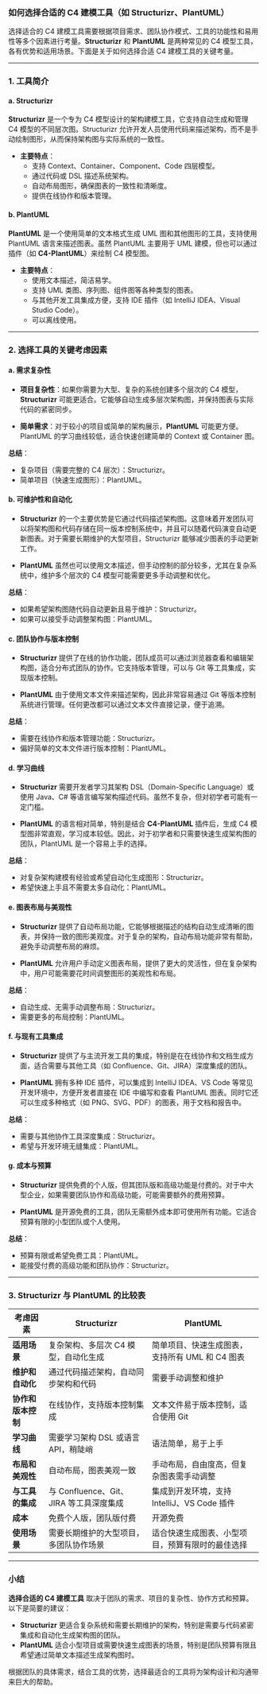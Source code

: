 ### 如何选择合适的 C4 建模工具（如 Structurizr、PlantUML）

选择适合的 C4 建模工具需要根据项目需求、团队协作模式、工具的功能性和易用性等多个因素进行考量。**Structurizr** 和 **PlantUML** 是两种常见的 C4 模型工具，各有优势和适用场景。下面是关于如何选择合适 C4 建模工具的关键考量。

---

### 1. **工具简介**

#### a. **Structurizr**

**Structurizr** 是一个专为 C4 模型设计的架构建模工具，它支持自动生成和管理 C4 模型的不同层次图。Structurizr 允许开发人员使用代码来描述架构，而不是手动绘制图形，从而保持架构图与实际系统的一致性。

- **主要特点**：
  - 支持 Context、Container、Component、Code 四层模型。
  - 通过代码或 DSL 描述系统架构。
  - 自动布局图形，确保图表的一致性和清晰度。
  - 提供在线协作和版本管理。

#### b. **PlantUML**

**PlantUML** 是一个使用简单的文本格式生成 UML 图和其他图形的工具，支持使用 PlantUML 语言来描述图表。虽然 PlantUML 主要用于 UML 建模，但也可以通过插件（如 **C4-PlantUML**）来绘制 C4 模型图。

- **主要特点**：
  - 使用文本描述，简洁易学。
  - 支持 UML 类图、序列图、组件图等各种类型的图表。
  - 与其他开发工具集成方便，支持 IDE 插件（如 IntelliJ IDEA、Visual Studio Code）。
  - 可以离线使用。

---

### 2. **选择工具的关键考虑因素**

#### a. **需求复杂性**

- **项目复杂性**：如果你需要为大型、复杂的系统创建多个层次的 C4 模型，**Structurizr** 可能更适合。它能够自动生成多层次架构图，并保持图表与实际代码的紧密同步。
  
- **简单需求**：对于较小的项目或简单的架构展示，**PlantUML** 可能更方便。PlantUML 的学习曲线较低，适合快速创建简单的 Context 或 Container 图。

**总结**：
- 复杂项目（需要完整的 C4 层次）：Structurizr。
- 简单项目（快速生成图形）：PlantUML。

#### b. **可维护性和自动化**

- **Structurizr** 的一个主要优势是它通过代码描述架构图。这意味着开发团队可以将架构图和代码存储在同一版本控制系统中，并且可以随着代码演变自动更新图表。对于需要长期维护的大型项目，Structurizr 能够减少图表的手动更新工作。
  
- **PlantUML** 虽然也可以使用文本描述，但手动控制的部分较多，尤其在复杂系统中，维护多个层次的 C4 模型可能需要更多手动调整和优化。

**总结**：
- 如果希望架构图随代码自动更新且易于维护：Structurizr。
- 如果可以接受手动调整架构图：PlantUML。

#### c. **团队协作与版本控制**

- **Structurizr** 提供了在线的协作功能，团队成员可以通过浏览器查看和编辑架构图，适合分布式团队的协作。它支持版本管理，可以与 Git 等工具集成，实现版本控制。
  
- **PlantUML** 由于使用文本文件来描述架构，因此非常容易通过 Git 等版本控制系统进行管理。任何更改都可以通过文本文件直接记录，便于追溯。

**总结**：
- 需要在线协作和版本管理功能：Structurizr。
- 偏好简单的文本文件进行版本控制：PlantUML。

#### d. **学习曲线**

- **Structurizr** 需要开发者学习其架构 DSL（Domain-Specific Language）或使用 Java、C# 等语言编写架构描述代码。虽然不复杂，但对初学者可能有一定门槛。
  
- **PlantUML** 的语言相对简单，特别是结合 **C4-PlantUML** 插件后，生成 C4 模型图非常直观，学习成本较低。因此，对于初学者和只需要快速生成架构图的团队，PlantUML 是一个容易上手的选择。

**总结**：
- 对复杂架构建模有经验或希望自动化生成图形：Structurizr。
- 希望快速上手且不需要太多自动化：PlantUML。

#### e. **图表布局与美观性**

- **Structurizr** 提供了自动布局功能，它能够根据描述的结构自动生成清晰的图表，并保持一致的图形美观度。对于复杂的架构，自动布局功能非常有帮助，避免手动调整布局的麻烦。

- **PlantUML** 允许用户手动定义图表布局，提供了更大的灵活性，但在复杂架构中，用户可能需要花时间调整图形的美观性和布局。

**总结**：
- 自动生成、无需手动调整布局：Structurizr。
- 需要更多的布局控制：PlantUML。

#### f. **与现有工具集成**

- **Structurizr** 提供了与主流开发工具的集成，特别是在在线协作和文档生成方面，适合需要与其他工具（如 Confluence、Git、JIRA）深度集成的团队。
  
- **PlantUML** 拥有多种 IDE 插件，可以集成到 IntelliJ IDEA、VS Code 等常见开发环境中，方便开发者直接在 IDE 中编写和查看 PlantUML 图表。同时它还可以生成多种格式（如 PNG、SVG、PDF）的图表，用于文档和报告中。

**总结**：
- 需要与其他协作工具深度集成：Structurizr。
- 希望与开发环境无缝集成：PlantUML。

#### g. **成本与预算**

- **Structurizr** 提供免费的个人版，但其团队版和高级功能是付费的。对于中大型企业，如果需要团队协作和高级功能，可能需要额外的费用预算。
  
- **PlantUML** 是开源免费的工具，团队无需额外成本即可使用所有功能。它适合预算有限的小型团队或个人使用。

**总结**：
- 预算有限或希望免费工具：PlantUML。
- 能接受付费的高级功能和团队协作：Structurizr。

---

### 3. **Structurizr 与 PlantUML 的比较表**

| **考虑因素**          | **Structurizr**                               | **PlantUML**                                       |
| --------------------- | --------------------------------------------- | ------------------------------------------------- |
| **适用场景**          | 复杂架构、多层次 C4 模型，自动化生成            | 简单项目、快速生成图表，支持所有 UML 和 C4 图表     |
| **维护和自动化**      | 通过代码描述架构，自动同步架构和代码             | 需要手动调整和维护                                 |
| **协作和版本控制**    | 在线协作，支持版本控制集成                      | 文本文件易于版本控制，适合使用 Git                 |
| **学习曲线**          | 需要学习架构 DSL 或语言 API，稍陡峭             | 语法简单，易于上手                                 |
| **布局和美观性**      | 自动布局，图表美观一致                          | 手动布局，自由度高，但复杂图表需手动调整            |
| **与工具的集成**      | 与 Confluence、Git、JIRA 等工具深度集成         | 集成到开发环境，支持 IntelliJ、VS Code 插件         |
| **成本**              | 免费个人版，团队版付费                         | 开源免费                                           |
| **使用场景**          | 需要长期维护的大型项目，多团队协作场景            | 适合快速生成图表、小型项目，预算有限时的最佳选择    |

---

### 小结

**选择合适的 C4 建模工具** 取决于团队的需求、项目的复杂性、协作方式和预算。以下是简要的建议：

- **Structurizr** 更适合复杂系统和需要长期维护的架构，特别是需要与代码紧密集成和自动化生成架构图的团队。
- **PlantUML** 适合小型项目或需要快速生成图表的场景，特别是团队预算有限且希望通过简单文本描述生成架构图时。

根据团队的具体需求，结合工具的优势，选择最适合的工具将为架构设计和沟通带来巨大的帮助。

